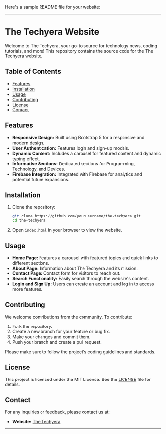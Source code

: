 Here's a sample README file for your website:

---

# The Techyera Website

Welcome to The Techyera, your go-to source for technology news, coding tutorials, and more! This repository contains the source code for the The Techyera website.

## Table of Contents
- [Features](#features)
- [Installation](#installation)
- [Usage](#usage)
- [Contributing](#contributing)
- [License](#license)
- [Contact](#contact)

## Features
- **Responsive Design:** Built using Bootstrap 5 for a responsive and modern design.
- **User Authentication:** Features login and sign-up modals.
- **Dynamic Content:** Includes a carousel for featured content and dynamic typing effect.
- **Informative Sections:** Dedicated sections for Programming, Technology, and Devices.
- **Firebase Integration:** Integrated with Firebase for analytics and potential future expansions.

## Installation

1. Clone the repository:
    ```bash
    git clone https://github.com/yourusername/the-techyera.git
    cd the-techyera
    ```

2. Open `index.html` in your browser to view the website.

## Usage

- **Home Page:** Features a carousel with featured topics and quick links to different sections.
- **About Page:** Information about The Techyera and its mission.
- **Contact Page:** Contact form for visitors to reach out.
- **Search Functionality:** Easily search through the website's content.
- **Login and Sign Up:** Users can create an account and log in to access more features.

## Contributing

We welcome contributions from the community. To contribute:

1. Fork the repository.
2. Create a new branch for your feature or bug fix.
3. Make your changes and commit them.
4. Push your branch and create a pull request.

Please make sure to follow the project's coding guidelines and standards.

## License

This project is licensed under the MIT License. See the [LICENSE](LICENSE) file for details.

## Contact

For any inquiries or feedback, please contact us at:
- **Website:** [The Techyera](m-salman-khan.web.com)

---

